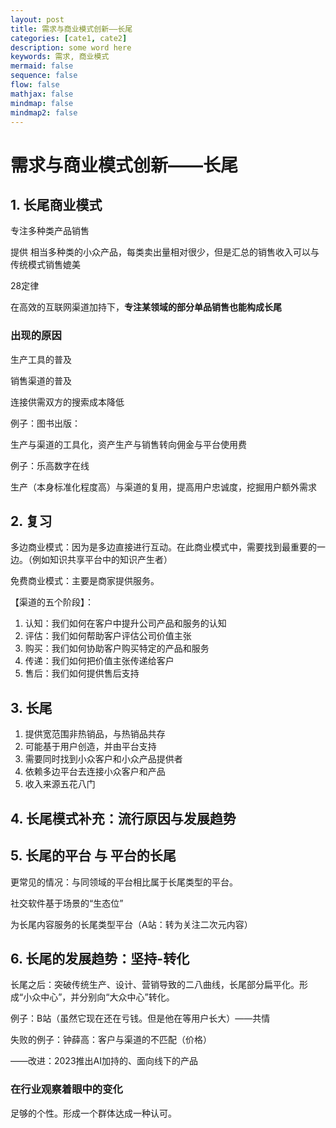 ```yaml
---
layout: post
title: 需求与商业模式创新——长尾
categories: [cate1, cate2]
description: some word here
keywords: 需求, 商业模式
mermaid: false
sequence: false
flow: false
mathjax: false
mindmap: false
mindmap2: false
---
```


# 需求与商业模式创新——长尾

## 1. 长尾商业模式

专注多种类产品销售

提供 相当多种类的小众产品，每类卖出量相对很少，但是汇总的销售收入可以与传统模式销售媲美

28定律

在高效的互联网渠道加持下，**专注某领域的部分单品销售也能构成长尾**

### 出现的原因

生产工具的普及

销售渠道的普及

连接供需双方的搜索成本降低

例子：图书出版：

生产与渠道的工具化，资产生产与销售转向佣金与平台使用费

例子：乐高数字在线

生产（本身标准化程度高）与渠道的复用，提高用户忠诚度，挖掘用户额外需求

## 2. 复习

多边商业模式：因为是多边直接进行互动。在此商业模式中，需要找到最重要的一边。（例如知识共享平台中的知识产生者）

免费商业模式：主要是商家提供服务。

【渠道的五个阶段】：

1. 认知：我们如何在客户中提升公司产品和服务的认知
2. 评估：我们如何帮助客户评估公司价值主张
3. 购买：我们如何协助客户购买特定的产品和服务
4. 传递：我们如何把价值主张传递给客户
5. 售后：我们如何提供售后支持

##  3. 长尾

1. 提供宽范围非热销品，与热销品共存
2. 可能基于用户创造，并由平台支持
3. 需要同时找到小众客户和小众产品提供者
4. 依赖多边平台去连接小众客户和产品
5. 收入来源五花八门

## 4. 长尾模式补充：流行原因与发展趋势

## 5. 长尾的平台 与 平台的长尾

更常见的情况：与同领域的平台相比属于长尾类型的平台。

社交软件基于场景的“生态位”

为长尾内容服务的长尾类型平台（A站：转为关注二次元内容）

## 6. 长尾的发展趋势：坚持-转化

长尾之后：突破传统生产、设计、营销导致的二八曲线，长尾部分扁平化。形成“小众中心”，并分别向“大众中心”转化。

例子：B站（虽然它现在还在亏钱。但是他在等用户长大）——共情

失败的例子：钟薛高：客户与渠道的不匹配（价格）

——改进：2023推出AI加持的、面向线下的产品

### 在行业观察着眼中的变化

足够的个性。形成一个群体达成一种认可。


